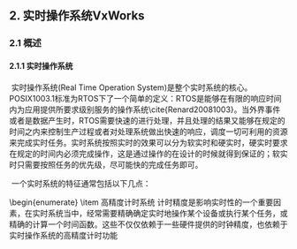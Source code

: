 ## 2. 实时操作系统VxWorks

### 2.1 概述

#### 2.1.1 实时操作系统

​	实时操作系统(Real Time Operation System)是整个实时系统的核心。POSIX1003.1标准为RTOS下了一个简单的定义：RTOS是能够在有限的响应时间内为应用提供所要求级别服务的操作系统\cite{Renard20081003}。当外界事件或者是数据产生时，RTOS需要快速的进行处理，并且处理的结果又能够在规定的时间之内来控制生产过程或者对处理系统做出快速的响应，调度一切可利用的资源来完成实时任务。实时系统按照实时的效果可以分为软实时和硬实时，硬实时要求在规定的时间内必须完成操作，这是通过操作的在设计的时候就得到保证的；软实时只需要按照任务的优先级，尽可能快的完成任务即可。

​	一个实时系统的特征通常包括以下几点：

\begin{enumerate}
\item 高精度计时系统
计时精度是影响实时性的一个重要因素，在实时系统当中，经常需要精确确定实时地操作某个设备或执行某个任务，或精确的计算一个时间函数。这些不仅仅依赖于一些硬件提供的时钟精度，也依赖于实时操作系统的高精度计时功能




